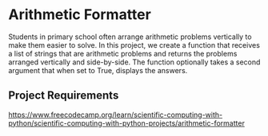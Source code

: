 # Arithmetic Formatter

Students in primary school often arrange arithmetic problems vertically to make them easier to solve. In this project, we create a function that receives a list of strings that are arithmetic problems and returns the problems arranged vertically and side-by-side. The function optionally takes a second argument that when set to True, displays the answers.

## Project Requirements

https://www.freecodecamp.org/learn/scientific-computing-with-python/scientific-computing-with-python-projects/arithmetic-formatter
